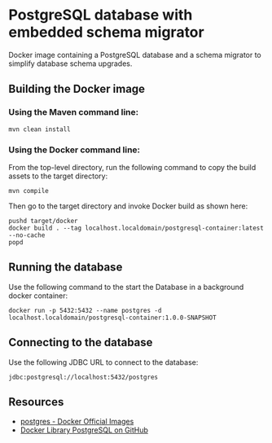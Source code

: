 # PostgreSQL database with embedded schema migrator

Docker image containing a PostgreSQL database and a schema migrator to simplify database schema upgrades.

## Building the Docker image

### Using the Maven command line:

```shell script
mvn clean install
```

### Using the Docker command line:
From the top-level directory, run the following command to copy the build assets to the target directory:

```shell script
mvn compile
```

Then go to the target directory and invoke Docker build as shown here:

```shell script
pushd target/docker
docker build . --tag localhost.localdomain/postgresql-container:latest --no-cache    
popd
```

## Running the database

Use the following command to the start the Database in a background docker container:

```shell script
docker run -p 5432:5432 --name postgres -d localhost.localdomain/postgresql-container:1.0.0-SNAPSHOT
```

## Connecting to the database

Use the following JDBC URL to connect to the database:

```text
jdbc:postgresql://localhost:5432/postgres
```

## Resources

- [postgres - Docker Official Images](https://hub.docker.com/_/postgres)
- [Docker Library PostgreSQL on GitHub](https://github.com/docker-library/postgres)
